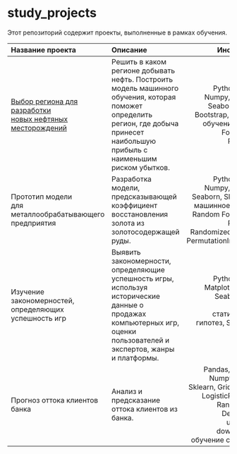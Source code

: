 # study_projects

Этот репозиторий содержит проекты, выполненные в рамках обучения.
 
| **Название проекта**  |     **Описание**             |       **Инструменты**       |
|:----------------------|:-----------------------------|----------------------------:|
| [Выбор региона для разработки <br /> новых нефтяных месторождений](https://github.com/elena-soln/study_projects/tree/main/Oil_Well_Best_Location) | Решить в каком регионе добывать нефть. Построить модель машинного обучения, которая поможет определить регион, где добыча принесет наибольшую прибыль с наименьшим риском убытков. | Python, Pandas, Numpy, Matplotlib, Seaborn, Sklearn, Bootstrap, машинное обучение, Random Forest, Linear Regression. |
| Прототип модели <br /> для металлообрабатывающего предприятия | Разработка модели, предсказывающей коэффициент восстановления золота из золотосодержащей руды. |       Python, Pandas, Numpy, Matplotlib, Seaborn, Sklearn, eli5, машинное обучение, Random Forest, Linear Regression, RandomizedSearchCV, PermutationImportance. |
| Изучение закономерностей, <br /> определяющих успешность игр | Выявить закономерности, определяющие успешность игры, используя исторические данные о продажах компьютерных игр, оценки пользователей и экспертов, жанры и платформы. | Python, Pandas, Matplotlib, Numpy, Seaborn, Scipy, проверка статистических гипотез, Student's t-test. |
|Прогноз оттока клиентов банка| Анализ и предсказание оттока клиентов из банка. |Pandas, Matplotlib, Numpy, Seaborn, Sklearn, GridSearchCV, LogisticRegression, RandomForest, DecisionTree, upsampling, downsampling, обучение с учителем.|
